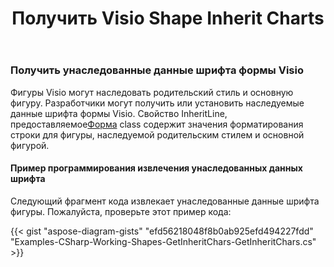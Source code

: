 ﻿---
title: Получить Visio Shape Inherit Charts
type: docs
weight: 101
url: /ru/net/get-visio-shape-inherit-chars/
description: В этом разделе объясняется, как получить стиль шрифта фигуры visio, унаследованный от его родительского стиля, и мастер с Aspose.Diagram.
---
### **Получить унаследованные данные шрифта формы Visio**
 Фигуры Visio могут наследовать родительский стиль и основную фигуру. Разработчики могут получить или установить наследуемые данные шрифта формы Visio. Свойство InheritLine, предоставляемое[Форма](http://www.aspose.com/api/net/diagram/aspose.diagram/shape) class содержит значения форматирования строки для фигуры, наследуемой родительским стилем и основной фигурой.
#### **Пример программирования извлечения унаследованных данных шрифта**
Следующий фрагмент кода извлекает унаследованные данные шрифта фигуры. Пожалуйста, проверьте этот пример кода:

{{< gist "aspose-diagram-gists" "efd56218048f8b0ab925efd494227fdd" "Examples-CSharp-Working-Shapes-GetInheritChars-GetInheritChars.cs" >}}

